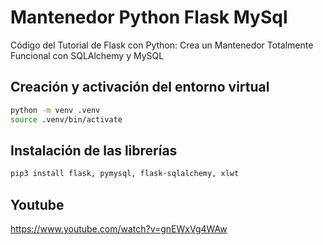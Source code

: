 # Mantenedor Python Flask MySql

Código del Tutorial de Flask con Python: Crea un Mantenedor Totalmente Funcional con SQLAlchemy y MySQL

## Creación y activación del entorno virtual

```bash
python -m venv .venv
source .venv/bin/activate
```

## Instalación de las librerías

```bash
pip3 install flask, pymysql, flask-sqlalchemy, xlwt
```

## Youtube

https://www.youtube.com/watch?v=gnEWxVg4WAw